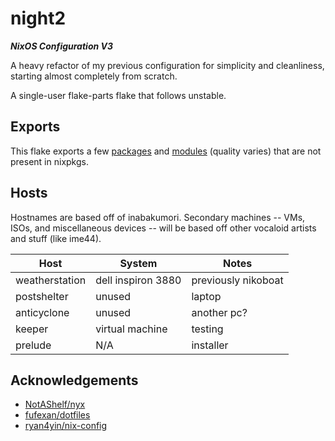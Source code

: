 # night2

___NixOS Configuration V3___

A heavy refactor of my previous configuration for simplicity and cleanliness, starting almost completely from scratch.

A single-user flake-parts flake that follows unstable.

## Exports

This flake exports a few [packages](./packages/) and [modules](./modules/) (quality varies) that are not present in nixpkgs.

## Hosts

Hostnames are based off of inabakumori. Secondary machines -- VMs, ISOs, and miscellaneous devices -- will be based off other vocaloid artists and stuff (like ime44).

| Host                | System             | Notes               |
|---------------------|--------------------|---------------------|
| weatherstation      | dell inspiron 3880 | previously nikoboat |
| postshelter         | unused             | laptop              |
| anticyclone         | unused             | another pc?         |
| keeper              | virtual machine    | testing             |
| prelude             | N/A                | installer           |

## Acknowledgements

* [NotAShelf/nyx](https://github.com/NotAShelf/nyx)
* [fufexan/dotfiles](https://github.com/fufexan/dotfiles)
* [ryan4yin/nix-config](https://github.com/ryan4yin/nix-config)
